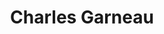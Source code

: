 ---
title: Charles Garneau
collection: members
layout: member_fr.html
image: Charles Garneau.jpg
url: charles-garneau
---